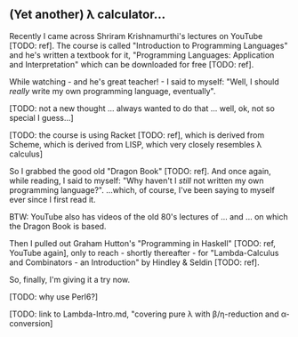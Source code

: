 ## (Yet another) λ calculator...

Recently I came across Shriram Krishnamurthi's lectures on YouTube [TODO: ref].
The course is called "Introduction to Programming Languages"
and he's written a textbook for it, "Programming Languages: Application and Interpretation" which can be downloaded for free [TODO: ref].

While watching - and he's great teacher! - I said to myself: "Well, I should *really*
write my own programming language, eventually".

[TODO: not a new thought ... always wanted to do that ... well, ok, not so special I guess...]

[TODO: the course is using Racket [TODO: ref], 
which is derived from Scheme, 
which is derived from LISP,
which very closely resembles λ calculus]

So I grabbed the good old "Dragon Book" [TODO: ref].
And once again, while reading, I said to myself: "Why haven't I *still* not written
my own programming language?".
...which, of course, I've been saying to myself ever since I first read it.

BTW: YouTube also has videos of the old 80's lectures of ... and ... on which the Dragon
Book is based.

Then I pulled out Graham Hutton's "Programming in Haskell" [TODO: ref, YouTube again],
only to reach - shortly thereafter - for 
"Lambda-Calculus and Combinators - an Introduction" by Hindley & Seldin [TODO: ref].

So, finally, I'm giving it a try now. 

[TODO: why use Perl6?]

[TODO: link to Lambda-Intro.md, "covering pure λ with β/η-reduction and α-conversion]
